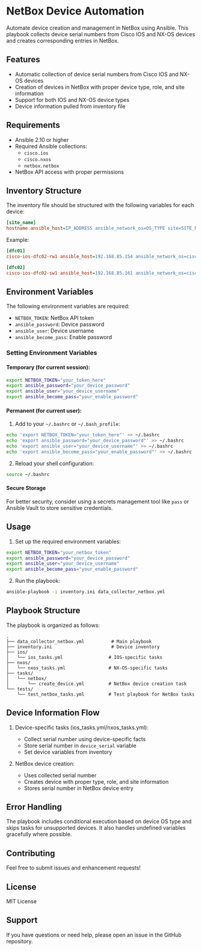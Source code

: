 # NetBox Device Automation

Automate device creation and management in NetBox using Ansible. This playbook collects device serial numbers from Cisco IOS and NX-OS devices and creates corresponding entries in NetBox.

## Features

- Automatic collection of device serial numbers from Cisco IOS and NX-OS devices
- Creation of devices in NetBox with proper device type, role, and site information
- Support for both IOS and NX-OS device types
- Device information pulled from inventory file

## Requirements

- Ansible 2.10 or higher
- Required Ansible collections:
  - `cisco.ios`
  - `cisco.nxos`
  - `netbox.netbox`
- NetBox API access with proper permissions

## Inventory Structure

The inventory file should be structured with the following variables for each device:

```ini
[site_name]
hostname ansible_host=IP_ADDRESS ansible_network_os=OS_TYPE site=SITE_NAME tags=TAGS type=DEVICE_TYPE manufacturer=MANUFACTURER role=ROLE
```

Example:
```ini
[dfc01]
cisco-ios-dfc02-rw1 ansible_host=192.168.85.154 ansible_network_os=cisco.ios.ios site=dfc02 tags=development_line type=router manufacturer=cisco role=distribution

[dfc02]
cisco-ios-dfc02-sw1 ansible_host=192.168.85.161 ansible_network_os=cisco.nxos.nxos site=dfc02 tags=production_line type=switch manufacturer=cisco role=distribution
```

## Environment Variables

The following environment variables are required:

- `NETBOX_TOKEN`: NetBox API token
- `ansible_password`: Device password
- `ansible_user`: Device username
- `ansible_become_pass`: Enable password

### Setting Environment Variables

#### Temporary (for current session):
```bash
export NETBOX_TOKEN="your_token_here"
export ansible_password="your_device_password"
export ansible_user="your_device_username"
export ansible_become_pass="your_enable_password"
```

#### Permanent (for current user):
1. Add to your `~/.bashrc` or `~/.bash_profile`:
```bash
echo 'export NETBOX_TOKEN="your_token_here"' >> ~/.bashrc
echo 'export ansible_password="your_device_password"' >> ~/.bashrc
echo 'export ansible_user="your_device_username"' >> ~/.bashrc
echo 'export ansible_become_pass="your_enable_password"' >> ~/.bashrc
```

2. Reload your shell configuration:
```bash
source ~/.bashrc
```

#### Secure Storage
For better security, consider using a secrets management tool like `pass` or Ansible Vault to store sensitive credentials.

## Usage

1. Set up the required environment variables:
```bash
export NETBOX_TOKEN="your_netbox_token"
export ansible_password="your_device_password"
export ansible_user="your_device_username"
export ansible_become_pass="your_enable_password"
```

2. Run the playbook:
```bash
ansible-playbook -i inventory.ini data_collector_netbox.yml
```

## Playbook Structure

The playbook is organized as follows:

```
.
├── data_collector_netbox.yml          # Main playbook
├── inventory.ini                      # Device inventory
├── ios/
│   └── ios_tasks.yml                 # IOS-specific tasks
├── nxos/
│   └── nxos_tasks.yml                # NX-OS-specific tasks
├── tasks/
│   └── netbox/
│       └── create_device.yml         # NetBox device creation task
└── tests/
    └── test_netbox_tasks.yml         # Test playbook for NetBox tasks
```

## Device Information Flow

1. Device-specific tasks (ios_tasks.yml/nxos_tasks.yml):
   - Collect serial number using device-specific facts
   - Store serial number in `device_serial` variable
   - Set device variables from inventory

2. NetBox device creation:
   - Uses collected serial number
   - Creates device with proper type, role, and site information
   - Stores serial number in NetBox device entry

## Error Handling

The playbook includes conditional execution based on device OS type and skips tasks for unsupported devices. It also handles undefined variables gracefully where possible.

## Contributing

Feel free to submit issues and enhancement requests!

## License

MIT License

## Support

If you have questions or need help, please open an issue in the GitHub repository.
